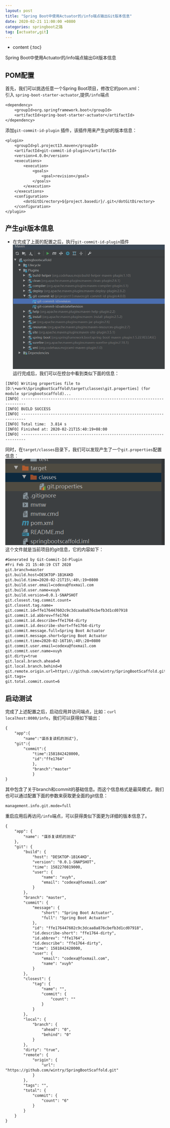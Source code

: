 ```yaml
---
layout: post
title: "Spring Boot中使用Actuator的/info端点输出Git版本信息"
date: 2020-02-21 11:00:00 +0800 
categories: springboot之路
tag: [actuator,git]
---
```

* content
{:toc}

Spring Boot中使用Actuator的/info端点输出Git版本信息

<!-- more -->
<!-- TOC -->
## POM配置
首先，我们可以挑选任意一个Spring Boot项目，修改它的pom.xml：  
引入 ```spring-boot-starter-actuator```,提供```/info```端点  
```
<dependency>
    <groupId>org.springframework.boot</groupId>
    <artifactId>spring-boot-starter-actuator</artifactId>
</dependency>
```
添加```git-commit-id-plugin``` 插件，该插件用来产生git的版本信息： 
```
<plugin>
    <groupId>pl.project13.maven</groupId>
    <artifactId>git-commit-id-plugin</artifactId>
    <version>4.0.0</version>
    <executions>
        <execution>
            <goals>
                <goal>revision</goal>
            </goals>
        </execution>
    </executions>
    <configuration>
        <dotGitDirectory>${project.basedir}/.git</dotGitDirectory>
    </configuration>
</plugin>
```

## 产生git版本信息  
* 在完成了上面的配置之后，执行```git-commit-id-plugin```插件
![](/img_blog/spring-boot/2020-02-21-1.png)  
运行完成后，我们可以在控台中看到类似下面的信息：  
```
[INFO] Writing properties file to [D:\+work\SpringBootScaffold\target\classes\git.properties] (for module springbootscaffold)...
[INFO] ------------------------------------------------------------------------
[INFO] BUILD SUCCESS
[INFO] ------------------------------------------------------------------------
[INFO] Total time:  3.814 s
[INFO] Finished at: 2020-02-21T15:40:19+08:00
[INFO] ------------------------------------------------------------------------
```   
同时，在```target/classes```目录下，我们可以发现产生了一个```git.properties```配置信息：  
![](/img_blog/spring-boot/2020-02-21-2.png)  
这个文件就是当前项目的git信息，它的内容如下： 
```
#Generated by Git-Commit-Id-Plugin
#Fri Feb 21 15:40:19 CST 2020
git.branch=master
git.build.host=DESKTOP-1B1K4KD
git.build.time=2020-02-21T15\:40\:19+0800
git.build.user.email=codexu@foxmail.com
git.build.user.name=xuyh
git.build.version=0.0.1-SNAPSHOT
git.closest.tag.commit.count=
git.closest.tag.name=
git.commit.id=ffe176447602c9c3dcaa8a876cbefb3d1cd07918
git.commit.id.abbrev=ffe1764
git.commit.id.describe=ffe1764-dirty
git.commit.id.describe-short=ffe1764-dirty
git.commit.message.full=Spring Boot Actuator
git.commit.message.short=Spring Boot Actuator
git.commit.time=2020-02-16T16\:40\:28+0800
git.commit.user.email=codexu@foxmail.com
git.commit.user.name=xuyh
git.dirty=true
git.local.branch.ahead=0
git.local.branch.behind=0
git.remote.origin.url=https\://github.com/wintry/SpringBootScaffold.git
git.tags=
git.total.commit.count=6
```

## 启动测试  
完成了上述配置之后，启动应用并访问端点，比如：```curl localhost:8080/info```，我们可以获得如下输出：
```
{
    "app":{
        "name":"谋杀复读机的测试"},
    "git":{
        "commit":{
            "time":1581842428000,
            "id":"ffe1764"
            },
            "branch":"master"
            }
}
```
其中包含了关于branch和commit的基础信息。而这个信息格式是最简模式，我们也可以通过配置下面的参数来获取更全面的git信息：
```
management.info.git.mode=full
```
重启应用后再访问```/info```端点，可以获得类似下面更为详细的版本信息了。
```
{
    "app": {
        "name": "谋杀复读机的测试"
    },
    "git": {
        "build": {
            "host": "DESKTOP-1B1K4KD",
            "version": "0.0.1-SNAPSHOT",
            "time": 1582270819000,
            "user": {
                "name": "xuyh",
                "email": "codexu@foxmail.com"
            }
        },
        "branch": "master",
        "commit": {
            "message": {
                "short": "Spring Boot Actuator",
                "full": "Spring Boot Actuator"
            },
            "id": "ffe176447602c9c3dcaa8a876cbefb3d1cd07918",
            "id.describe-short": "ffe1764-dirty",
            "id.abbrev": "ffe1764",
            "id.describe": "ffe1764-dirty",
            "time": 1581842428000,
            "user": {
                "email": "codexu@foxmail.com",
                "name": "xuyh"
            }
        },
        "closest": {
            "tag": {
                "name": "",
                "commit": {
                    "count": ""
                }
            }
        },
        "local": {
            "branch": {
                "ahead": "0",
                "behind": "0"
            }
        },
        "dirty": "true",
        "remote": {
            "origin": {
                "url": "https://github.com/wintry/SpringBootScaffold.git"
            }
        },
        "tags": "",
        "total": {
            "commit": {
                "count": "6"
            }
        }
    }
}
```

